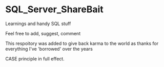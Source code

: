 # SQL_Server_ShareBait
Learnings and handy SQL stuff


Feel free to add, suggest, comment 

This respoitory was added to give back karma to the world as thanks for everything I've 'borrowed' over the years

CASE principle in full effect. 


